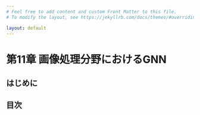 ```yaml
---
# Feel free to add content and custom Front Matter to this file.
# To modify the layout, see https://jekyllrb.com/docs/themes/#overriding-theme-defaults

layout: default
---
```

<h1>第11章 画像処理分野におけるGNN</h1>

<h2>はじめに</h2>

<h2>目次</h2>
